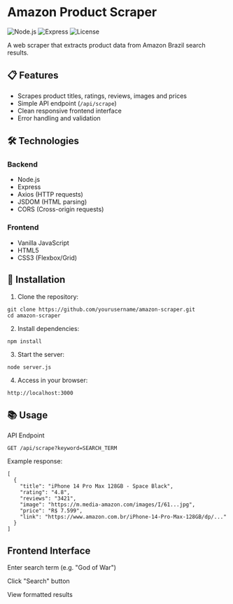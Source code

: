 # Amazon Product Scraper

![Node.js](https://img.shields.io/badge/Node.js-18+-green)
![Express](https://img.shields.io/badge/Express-4.x-blue)
![License](https://img.shields.io/badge/License-MIT-orange)

A web scraper that extracts product data from Amazon Brazil search results.

## 📋 Features

- Scrapes product titles, ratings, reviews, images and prices
- Simple API endpoint (`/api/scrape`)
- Clean responsive frontend interface
- Error handling and validation

## 🛠️ Technologies

### Backend
- Node.js
- Express
- Axios (HTTP requests)
- JSDOM (HTML parsing)
- CORS (Cross-origin requests)

### Frontend
- Vanilla JavaScript
- HTML5
- CSS3 (Flexbox/Grid)

## 🚀 Installation

1. Clone the repository:
```
git clone https://github.com/yourusername/amazon-scraper.git
cd amazon-scraper
```
2. Install dependencies:
```
npm install
```
3. Start the server:
```
node server.js
```
4. Access in your browser:
```
http://localhost:3000
```
## 📚 Usage
API Endpoint
```
GET /api/scrape?keyword=SEARCH_TERM
```
Example response:
```
[
  {
    "title": "iPhone 14 Pro Max 128GB - Space Black",
    "rating": "4.8",
    "reviews": "3421",
    "image": "https://m.media-amazon.com/images/I/61...jpg",
    "price": "R$ 7.599",
    "link": "https://www.amazon.com.br/iPhone-14-Pro-Max-128GB/dp/..."
  }
]
```

## Frontend Interface
Enter search term (e.g. "God of War")

Click "Search" button

View formatted results
